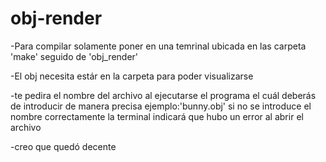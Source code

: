 # obj-render
-Para compilar solamente poner en una temrinal ubicada en las carpeta 'make' seguido de 'obj_render'

-El obj necesita estár en la carpeta para poder visualizarse

-te pedira el nombre del archivo al ejecutarse el programa el cuál deberás de introducir de manera precisa ejemplo:'bunny.obj' si no se introduce el nombre correctamente la terminal indicará que hubo un error al abrir el archivo

-creo que quedó decente